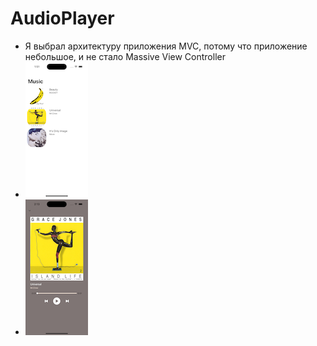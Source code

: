 # **AudioPlayer** 
- Я выбрал архитектуру приложения MVC, потому что приложение небольшое, и не стало Massive View Controller
- ![MainViewController](https://github.com/AndrewTsurkan/AudioPlayer/blob/main/Simulator%20Screenshot%20-%20iPhone%2014%20Pro%20-%202023-06-07%20at%2001.51.25.png)
- ![PlayerViewController](https://github.com/AndrewTsurkan/AudioPlayer/blob/main/Simulator%20Screenshot%20-%20iPhone%2014%20Pro%20-%202023-06-07%20at%2002.13.42.png)
